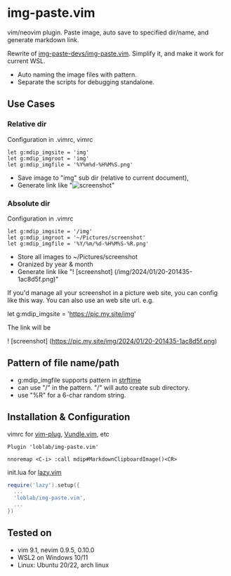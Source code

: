 # img-paste.vim

vim/neovim plugin. Paste image, auto save to specified dir/name, and generate markdown link.

Rewrite of [img-paste-devs/img-paste.vim](https://github.com/img-paste-devs/img-paste.vim). Simplify it, and make it work for current WSL.

- Auto naming the image files with pattern.
- Separate the scripts for debugging standalone.

## Use Cases

### Relative dir

Configuration in .vimrc, vimrc

```
let g:mdip_imgsite = 'img'
let g:mdip_imgroot = 'img'
let g:mdip_imgfile = '%Y%m%d-%H%M%S.png'
```

- Save image to "img" sub dir (relative to current document),
- Generate link like "![screenshot](img/20240120-201435.png)"

### Absolute dir

Configuration in .vimrc

```
let g:mdip_imgsite = '/img'
let g:mdip_imgroot = '~/Pictures/screenshot'
let g:mdip_imgfile = '%Y/%m/%d-%H%M%S-%R.png'
```

- Store all images to ~/Pictures/screenshot
- Oranized by year & month
- Generate link like "! [screenshot] (/img/2024/01/20-201435-1ac8d5f.png)"

If you'd manage all your screenshot in a picture web site, you can config like this way.
You can also use an web site url. e.g.

let g:mdip_imgsite = 'https://pic.my.site/img'

The link will be

! [screenshot] (https://pic.my.site/img/2024/01/20-201435-1ac8d5f.png)

## Pattern of file name/path

- g:mdip_imgfile supports pattern in [strftime](https://strftime.org/)
- can use "/" in the pattern. "/" will auto create sub directory.
- use "%R" for a 6-char random string.

## Installation & Configuration

vimrc for [vim-plug](https://github.com/junegunn/vim-plug),
[Vundle.vim](https://github.com/VundleVim/Vundle.vim), etc

```vim
Plugin 'loblab/img-paste.vim'

nnoremap <C-i> :call mdip#MarkdownClipboardImage()<CR>
```

init.lua for [lazy.vim](https://github.com/folke/lazy.nvim)

```lua
require('lazy').setup({
  ...
  'loblab/img-paste.vim',
  ...
})
```

## Tested on

- vim 9.1, nevim 0.9.5, 0.10.0
- WSL2 on Windows 10/11
- Linux: Ubuntu 20/22, arch linux
